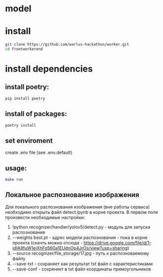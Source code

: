 # model

# install
```bash
git clone https://github.com/warlus-hackathon/worker.git 
cd frontworkerend
```

# install dependencies

## install poetry:

```bash
pip install poetry 
```
## install of packages:

```bash
poetry install
```

## set enviroment

create .env file (see .env.default)

## usage:

```bash
make run
```
## Локальное распознование изображения
Для локального распознования изображения (вне работы сервиса) необходимо открыть файл detect.ipynb в корне проекта.
В первом поле произвести необходимые настройки:
1. !python recognizer/handler/yolov5/detect.py - модуль для запуска распознования
2. --weights best.pt - адрес модели распознования - пока в корне проекта (скачть можно отсюда - https://drive.google.com/file/d/1-idIA8fuW1ejXhFq560a1EUdnOp4JrOs/view?usp=sharing)
3. --source recognizer/file_storage/17.jpg - путь к распозноваемому файлу
4. --save-txt - сохраняет как результат txt файл с характеристиками 
5. --save-conf - сохряняет в txt файл координаты прямоугольников